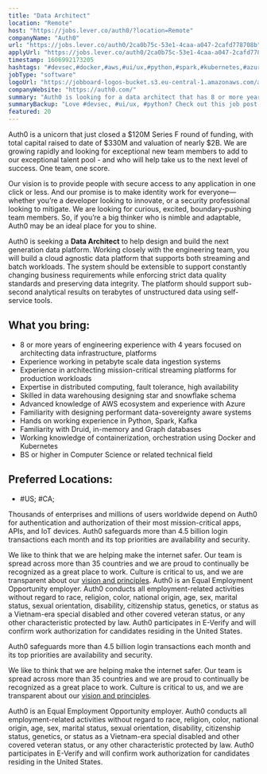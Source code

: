 ```yaml
---
title: "Data Architect"
location: "Remote"
host: "https://jobs.lever.co/auth0/?location=Remote"
companyName: "Auth0"
url: "https://jobs.lever.co/auth0/2ca0b75c-53e1-4caa-a047-2cafd778708b"
applyUrl: "https://jobs.lever.co/auth0/2ca0b75c-53e1-4caa-a047-2cafd778708b/apply"
timestamp: 1606992173205
hashtags: "#devsec,#docker,#aws,#ui/ux,#python,#spark,#kubernetes,#azure,#analysis"
jobType: "software"
logoUrl: "https://jobboard-logos-bucket.s3.eu-central-1.amazonaws.com/auth0"
companyWebsite: "https://auth0.com/"
summary: "Auth0 is looking for a data architect that has 8 or more years of engineering experience with 4 years focused on architecting data infrastructure, platforms."
summaryBackup: "Love #devsec, #ui/ux, #python? Check out this job post!"
featured: 20
---
```


Auth0 is a unicorn that just closed a $120M Series F round of funding, with total capital raised to date of $330M and valuation of nearly $2B. We are growing rapidly and looking for exceptional new team members to add to our exceptional talent pool - and who will help take us to the next level of success. One team, one score. 

Our vision is to provide people with secure access to any application in one click or less. And our promise is to make identity work for everyone—whether you’re a developer looking to innovate, or a security professional looking to mitigate. We are looking for curious, excited, boundary-pushing team members. So, if you’re a big thinker who is nimble and adaptable, Auth0 may be an ideal place for you to shine.

Auth0 is seeking a **Data Architect** to help design and build the next generation data platform. Working closely with the engineering team, you will build a cloud agnostic data platform that supports both streaming and batch workloads. The system should be extensible to support constantly changing business requirements while enforcing strict data quality standards and preserving data integrity. The platform should support sub-second analytical results on terabytes of unstructured data using self-service tools.

## What you bring:

*   8 or more years of engineering experience with 4 years focused on architecting data infrastructure, platforms
*   Experience working in petabyte scale data ingestion systems
*   Experience in architecting mission-critical streaming platforms for production workloads
*   Expertise in distributed computing, fault tolerance, high availability
*   Skilled in data warehousing designing star and snowflake schema
*   Advanced knowledge of AWS ecosystem and experience with Azure
*   Familiarity with designing performant data-sovereignty aware systems
*   Hands on working experience in Python, Spark, Kafka
*   Familiarity with Druid, in-memory and Graph databases
*   Working knowledge of containerization, orchestration using Docker and Kubernetes
*   BS or higher in Computer Science or related technical field

## Preferred Locations:

*   #US; #CA;

Thousands of enterprises and millions of users worldwide depend on Auth0 for authentication and authorization of their most mission-critical apps, APIs, and IoT devices. Auth0 safeguards more than 4.5 billion login transactions each month and its top priorities are availability and security. 

We like to think that we are helping make the internet safer. Our team is spread across more than 35 countries and we are proud to continually be recognized as a great place to work. Culture is critical to us, and we are transparent about our [vision and principles](https://auth0.com/blog/the-developer-first-identity-platform-auth0-story-and-future). Auth0 is an Equal Employment Opportunity employer. Auth0 conducts all employment-related activities without regard to race, religion, color, national origin, age, sex, marital status, sexual orientation, disability, citizenship status, genetics, or status as a Vietnam-era special disabled and other covered veteran status, or any other characteristic protected by law. Auth0 participates in E-Verify and will confirm work authorization for candidates residing in the United States.

Auth0 safeguards more than 4.5 billion login transactions each month and its top priorities are availability and security.

We like to think that we are helping make the internet safer. Our team is spread across more than 35 countries and we are proud to continually be recognized as a great place to work. Culture is critical to us, and we are transparent about our [vision and principles](https://auth0.com/blog/the-developer-first-identity-platform-auth0-story-and-future). 

Auth0 is an Equal Employment Opportunity employer. Auth0 conducts all employment-related activities without regard to race, religion, color, national origin, age, sex, marital status, sexual orientation, disability, citizenship status, genetics, or status as a Vietnam-era special disabled and other covered veteran status, or any other characteristic protected by law. Auth0 participates in E-Verify and will confirm work authorization for candidates residing in the United States.
